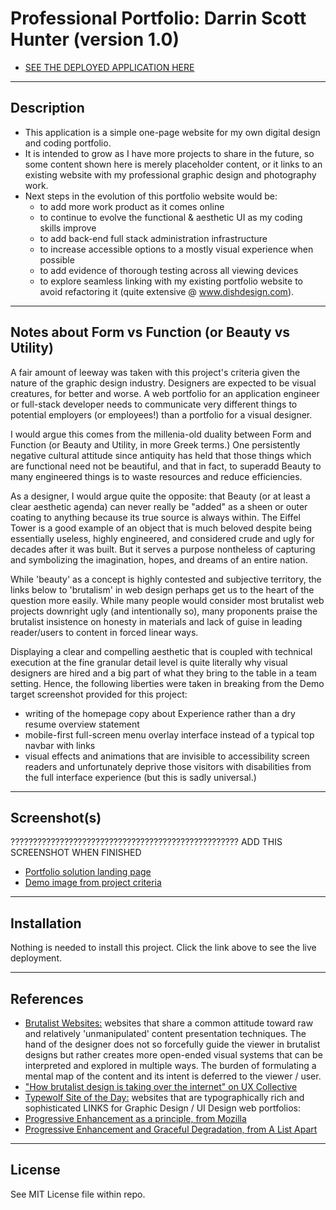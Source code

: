# Professional Portfolio: Darrin Scott Hunter (version 1.0)
* [SEE THE DEPLOYED APPLICATION HERE](https://dishdesigner.github.io/professional-portfolio)
---

## Description

* This application is a simple one-page website for my own digital design and coding portfolio.
* It is intended to grow as I have more projects to share in the future, so some content shown here is merely placeholder content, or it links to an existing website with my professional graphic design and photography work.
* Next steps in the evolution of this portfolio website would be:
    - to add more work product as it comes online
    - to continue to evolve the functional & aesthetic UI as my coding skills improve
    - to add back-end full stack administration infrastructure
    - to increase accessible options to a mostly visual experience when possible
    - to add evidence of thorough testing across all viewing devices
    - to explore seamless linking with my existing portfolio website to avoid refactoring it (quite extensive @ www.dishdesign.com).

---

## Notes about Form vs Function (or Beauty vs Utility)

A fair amount of leeway was taken with this project's criteria given the nature of the graphic design industry. Designers are expected to be visual creatures, for better and worse. A web portfolio for an application engineer or full-stack developer needs to communicate very different things to potential employers (or employees!) than a portfolio for a visual designer.

I would argue this comes from the millenia-old duality between Form and Function (or Beauty and Utility, in more Greek terms.) One persistently negative cultural attitude since antiquity has held that those things which are functional need not be beautiful, and that in fact, to superadd Beauty to many engineered things is to waste resources and reduce efficiencies.

As a designer, I would argue quite the opposite: that Beauty (or at least a clear aesthetic agenda) can never really be "added" as a sheen or outer coating to anything because its true source is always within. The Eiffel Tower is a good example of an object that is much beloved despite being essentially useless, highly engineered, and considered crude and ugly for decades after it was built. But it serves a purpose nontheless of capturing and symbolizing the imagination, hopes, and dreams of an entire nation.

While 'beauty' as a concept is highly contested and subjective territory, the links below to 'brutalism' in web design perhaps get us to the heart of the question more easily. While many people would consider most brutalist web projects downright ugly (and intentionally so), many proponents praise the brutalist insistence on honesty in materials and lack of guise in leading reader/users to content in forced linear ways.

Displaying a clear and compelling aesthetic that is coupled with technical execution at the fine granular detail level is quite literally why visual designers are hired and a big part of what they bring to the table in a team setting. Hence, the following liberties were taken in breaking from the Demo target screenshot provided for this project:
* writing of the homepage copy about Experience rather than a dry resume overview statement
* mobile-first full-screen menu overlay interface instead of a typical top navbar with links
* visual effects and animations that are invisible to accessibility screen readers and unfortunately deprive those visitors with disabilities from the full interface experience (but this is sadly universal.)

---

## Screenshot(s)

??????????????????????????????????????????????????? ADD THIS SCREENSHOT WHEN FINISHED
* [Portfolio solution landing page](https://dishdesigner.github.io/professional-portfolio/assets/images/Screenshot.gif)
* [Demo image from project criteria](https://dishdesigner.github.io/professional-portfolio/assets/images/Demo.gif)

---
## Installation

Nothing is needed to install this project. Click the link above to see the live deployment.

---

## References
* [Brutalist Websites:](https://brutalistwebsites.com/) websites that share a common attitude toward raw and relatively 'unmanipulated' content presentation techniques. The hand of the designer does not so forcefully guide the viewer in brutalist designs but rather creates more open-ended visual systems that can be interpreted and explored in multiple ways. The burden of formulating a mental map of the content and its intent is deferred to the viewer / user.
* ["How brutalist design is taking over the internet" on UX Collective](https://uxdesign.cc/brutalist-web-design-is-taking-over-the-internet-fee3c66139b5)
* [Typewolf Site of the Day:](https://www.typewolf.com/site-of-the-day) websites that are typographically rich and sophisticated
LINKS for Graphic Design / UI Design web portfolios:
* [Progressive Enhancement as a principle, from Mozilla](https://developer.mozilla.org/en-US/docs/Glossary/Progressive_Enhancement)
* [Progressive Enhancement and Graceful Degradation, from A List Apart](https://alistapart.com/article/understandingprogressiveenhancement/)

---

## License

See MIT License file within repo.
